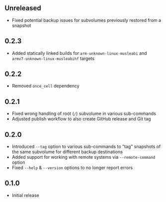 Unreleased
----------
- Fixed potential backup issues for subvolumes previously restored from
  a snapshot


0.2.3
-----
- Added statically linked builds for `arm-unknown-linux-musleabi` and
  `armv7-unknown-linux-musleabihf` targets


0.2.2
-----
- Removed `once_cell` dependency


0.2.1
-----
- Fixed wrong handling of root (`/`) subvolume in various sub-commands
- Adjusted publish workflow to also create GitHub release and Git tag


0.2.0
-----
- Introduced `--tag` option to various sub-commands to "tag" snapshots
  of the same subvolume for different backup destinations
- Added support for working with remote systems via `--remote-command`
  option
- Fixed `--help` & `--version` options to no longer report errors


0.1.0
-----
- Initial release
